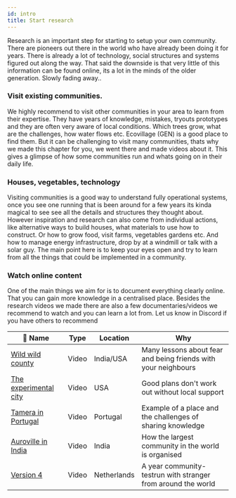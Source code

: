 ```yaml
---
id: intro
title: Start research
---
```



Research is an important step for starting to setup your own community. There are pioneers out there in the world who have already been doing it for years. There is already a lot of technology, social structures and systems figured out along the way. That said the downside is that very little of this information can be found online, its a lot in the minds of the older generation. Slowly fading away..


### Visit existing communities.
We highly recommend to visit other communities in your area to learn from their expertise. They have years of knowledge, mistakes, tryouts prototypes and they are often very aware of local conditions. Which trees grow, what are the challenges, how water flows etc. Ecovillage (GEN) is a good place to find them. But it can be challenging to visit many communities, thats why we made this chapter for you, we went there and made videos about it. This gives a glimpse of how some communities run and whats going on in their daily life.

### Houses, vegetables, technology
Visiting communities is a good way to understand fully operational systems, once you see one running that is been around for a few years its kinda magical to see see all the details and structures they thought about. However inspiration and research can also come from individual actions, like alternative ways to build houses, what materials to use how to construct. Or how to grow food, visit farms, vegetables gardens etc. And how to manage energy infrastructure, drop by at a windmill or talk with a solar guy. The main point here is to keep your eyes open and try to learn from all the things that could be implemented in a community.

### Watch online content
One of the main things we aim for is to document everything clearly online. That you can gain more knowledge in a centralised place. Besides the research videos we made there are also a few documentaries/videos we recommend to watch and you can learn a lot from. Let us know in Discord if you have others to recommend

🎥 Name | Type | Location | Why
--- | ---| ---| ---
[Wild wild county](https://www.imdb.com/title/tt7768848/)| Video  | India/USA    | Many lessons about fear and being friends with your neighbours
[The experimental city](https://www.imdb.com/title/tt7753990/)| Video   | USA         | Good plans don't work out without local support
[Tamera in Portugal](/academy/research/tamera)| Video   | Portugal    | Example of a place and the challenges of sharing knowledge
[Auroville in India](/academy/research/auroville)| Video   | India       | How the largest community in the world is organised
[Version 4](/academy/research/preciousplastic)| Video   | Netherlands | A year community-testrun with stranger from around the world
